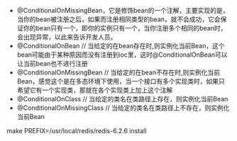 




- @ConditionalOnMissingBean，它是修饰bean的一个注解，主要实现的是，当你的bean被注册之后，如果而注册相同类型的bean，就不会成功，它会保证你的bean只有一个，即你的实例只有一个，当你注册多个相同的bean时，会出现异常，以此来告诉开发人员。
- @ConditionalOnBean // 当给定的在bean存在时,则实例化当前Bean，这个bean可能由于某种原因而没有注册到ioc里，这时@ConditionalOnBean可以让当前bean也不进行注册
- @ConditionalOnMissingBean // 当给定的在bean不存在时,则实例化当前Bean，感觉这个是在多态环境下使用，当一个接口有多个实现类时，如果只希望它有一个实现类，那就在各个实现类上加上这个注解
- @ConditionalOnClass // 当给定的类名在类路径上存在，则实例化当前Bean
- @ConditionalOnMissingClass // 当给定的类名在类路径上不存在，则实例化当前Bean

make PREFIX=/usr/local/redis/redis-6.2.6 install

